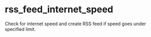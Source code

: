 # rss_feed_internet_speed

Check for internet speed and create RSS feed if speed goes under specified limit.
